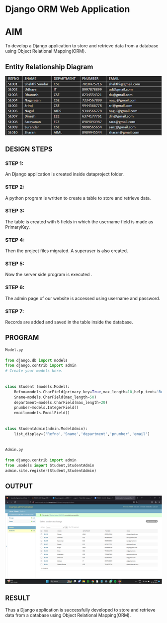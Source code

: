 # Django ORM Web Application

# AIM
To develop a Django application to store and retrieve data from a database using Object Relational Mapping(ORM).

## Entity Relationship Diagram
![Entity_Relationship](/er.png)

## DESIGN STEPS

### STEP 1:

An Django application is created inside dataproject folder.
### STEP 2:

A python program is written to create a table to store and retrieve data.
### STEP 3:

The table is created with 5 fields in which the username field is made as PrimaryKey.
### STEP 4:

Then the project files migrated. A superuser is also created.
### STEP 5:

Now the server side program is executed .
### STEP 6:

The admin page of our website is accessed using username and password.
### STEP 7:

Records are added and saved in the table inside the database.
## PROGRAM

``` py
Model.py

from django.db import models
from django.contrib import admin
# Create your models here.


class Student (models.Model):
    Refno=models.CharField(primary_key=True,max_length=10,help_text='Refno')
    Sname=models.CharField(max_length=50)
    department=models.CharField(max_length=20)
    pnumber=models.IntegerField()
    email=models.EmailField()


class StudentAdmin(admin.ModelAdmin):
    list_display=('Refno','Sname','department','pnumber','email')


Admin.py

from django.contrib import admin
from .models import Student,StudentAdmin
admin.site.register(Student,StudentAdmin)
```

## OUTPUT

![OUTPUT](/orm.png)


## RESULT
  Thus a Django application is successfully developed to store and retrieve data from a database using Object Relational Mapping(ORM).